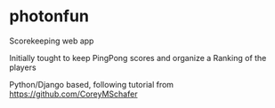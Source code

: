 # photonfun
Scorekeeping web app

Initially tought to keep PingPong scores and organize a Ranking of the players

Python/Django based, following tutorial from https://github.com/CoreyMSchafer
